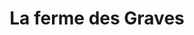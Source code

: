 ---
title: "La ferme des Graves"
url: /saint-sulpice-dexcideuil/la-ferme-des-graves/
shop: Hofladen
---